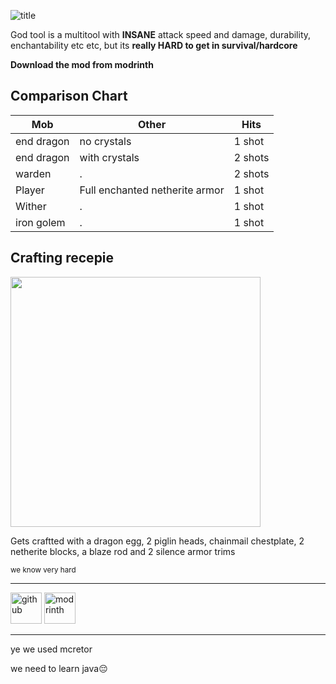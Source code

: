 ![title](https://cdn.modrinth.com/data/cached_images/b7b903e1791beb9fc7ebe5ebf2a40c7eeb2ec113.png)

God tool is a multitool with **INSANE** attack speed and damage, durability, enchantability etc etc, but its **really HARD to get in survival/hardcore**

**Download the mod from modrinth**

## Comparison Chart

| Mob | Other | Hits |
| -------- | -------- | -------- |
| end dragon | no crystals | 1 shot |
| end dragon | with crystals | 2 shots |
| warden | . | 2 shots |
| Player | Full enchanted netherite armor | 1 shot |
| Wither | . | 1 shot |
| iron golem | . | 1 shot |

## Crafting recepie

<img src="https://cdn.modrinth.com/data/cached_images/ef928c1a13abfbf3b7846932807ef10a61ba4276.png" width="400">

Gets craftted with a dragon egg, 2 piglin heads, chainmail chestplate, 2 netherite blocks, a blaze rod 
and 2 silence armor trims

<small>we know very hard</small>

---
<a href="https://github.com/Coool-one/God-tool"><img src="https://cdn.modrinth.com/data/cached_images/6a00973cc7cd2f17e0cd884253512992b78cc304.png" alt="github" width="50"></a> <a href="https://modrinth.com/organization/super-bros"><img src="https://i.imgur.com/Wi0gG3J.png" alt="modrinth" width="50"></a>

---
ye we used mcretor

we need to learn java😔


